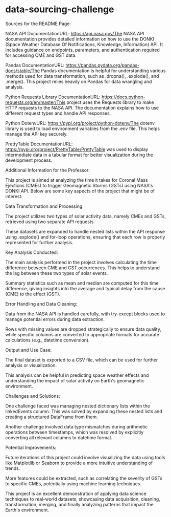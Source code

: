 # data-sourcing-challenge
Sources for the README Page:

NASA API DocumentationURL: https://api.nasa.gov/The NASA API documentation provides detailed information on how to use the DONKI (Space Weather Database Of Notifications, Knowledge, Information) API. It includes guidance on endpoints, parameters, and authentication required for accessing CME and GST data.

Pandas DocumentationURL: https://pandas.pydata.org/pandas-docs/stable/The Pandas documentation is helpful for understanding various methods used for data transformation, such as .dropna(), .explode(), and .merge(). This project relies heavily on Pandas for data wrangling and analysis.

Python Requests Library DocumentationURL: https://docs.python-requests.org/en/master/This project uses the Requests library to make HTTP requests to the NASA API. The documentation explains how to use different request types and handle API responses.

Python DotenvURL: https://pypi.org/project/python-dotenv/The dotenv library is used to load environment variables from the .env file. This helps manage the API key securely.

PrettyTable DocumentationURL: https://pypi.org/project/PrettyTable/PrettyTable was used to display intermediate data in a tabular format for better visualization during the development process.

Additional Information for the Professor:

This project is aimed at analyzing the time it takes for Coronal Mass Ejections (CMEs) to trigger Geomagnetic Storms (GSTs) using NASA's DONKI API. Below are some key aspects of the project that might be of interest:

Data Transformation and Processing:

The project utilizes two types of solar activity data, namely CMEs and GSTs, retrieved using two separate API requests.

These datasets are expanded to handle nested lists within the API response using .explode() and for-loop operations, ensuring that each row is properly represented for further analysis.

Key Analysis Conducted:

The main analysis performed in the project involves calculating the time difference between CME and GST occurrences. This helps to understand the lag between these two types of solar events.

Summary statistics such as mean and median are computed for this time difference, giving insights into the average and typical delay from the cause (CME) to the effect (GST).

Error Handling and Data Cleaning:

Data from the NASA API is handled carefully, with try-except blocks used to manage potential errors during data extraction.

Rows with missing values are dropped strategically to ensure data quality, while specific columns are converted to appropriate formats for accurate calculations (e.g., datetime conversion).

Output and Use Case:

The final dataset is exported to a CSV file, which can be used for further analysis or visualization.

This analysis can be helpful in predicting space weather effects and understanding the impact of solar activity on Earth's geomagnetic environment.

Challenges and Solutions:

One challenge faced was managing nested dictionary lists within the linkedEvents column. This was solved by expanding these nested lists and creating a structured DataFrame from them.

Another challenge involved data type mismatches during arithmetic operations between timestamps, which was resolved by explicitly converting all relevant columns to datetime format.

Potential Improvements:

Future iterations of this project could involve visualizing the data using tools like Matplotlib or Seaborn to provide a more intuitive understanding of trends.

More features could be extracted, such as correlating the severity of GSTs to specific CMEs, potentially using machine learning techniques.

This project is an excellent demonstration of applying data science techniques to real-world datasets, showcasing data acquisition, cleaning, transformation, merging, and finally analyzing patterns that impact the Earth's environment.
